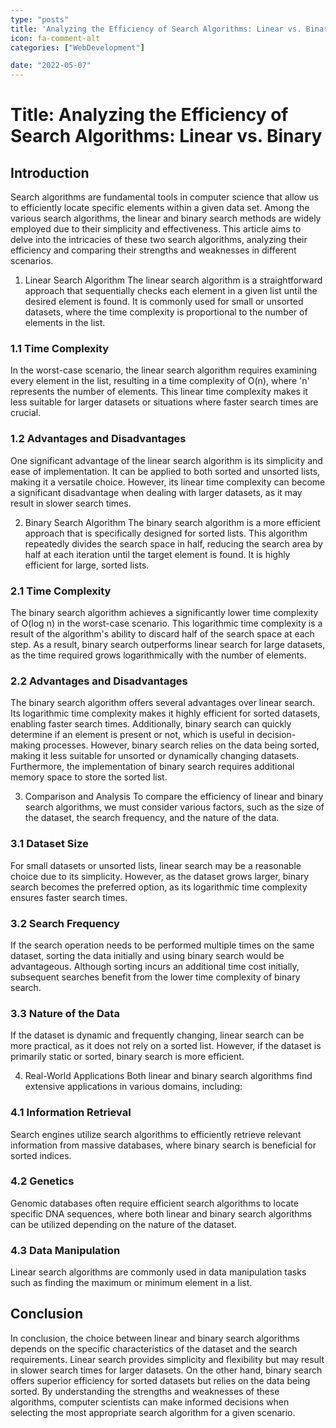 ```yaml
---
type: "posts"
title: 'Analyzing the Efficiency of Search Algorithms: Linear vs. Binary'
icon: fa-comment-alt
categories: ["WebDevelopment"]

date: "2022-05-07"
---
```




# Title: Analyzing the Efficiency of Search Algorithms: Linear vs. Binary

## Introduction
Search algorithms are fundamental tools in computer science that allow us to efficiently locate specific elements within a given data set. Among the various search algorithms, the linear and binary search methods are widely employed due to their simplicity and effectiveness. This article aims to delve into the intricacies of these two search algorithms, analyzing their efficiency and comparing their strengths and weaknesses in different scenarios.

1. Linear Search Algorithm
The linear search algorithm is a straightforward approach that sequentially checks each element in a given list until the desired element is found. It is commonly used for small or unsorted datasets, where the time complexity is proportional to the number of elements in the list.

### 1.1 Time Complexity
In the worst-case scenario, the linear search algorithm requires examining every element in the list, resulting in a time complexity of O(n), where 'n' represents the number of elements. This linear time complexity makes it less suitable for larger datasets or situations where faster search times are crucial.

### 1.2 Advantages and Disadvantages
One significant advantage of the linear search algorithm is its simplicity and ease of implementation. It can be applied to both sorted and unsorted lists, making it a versatile choice. However, its linear time complexity can become a significant disadvantage when dealing with larger datasets, as it may result in slower search times.

2. Binary Search Algorithm
The binary search algorithm is a more efficient approach that is specifically designed for sorted lists. This algorithm repeatedly divides the search space in half, reducing the search area by half at each iteration until the target element is found. It is highly efficient for large, sorted lists.

### 2.1 Time Complexity
The binary search algorithm achieves a significantly lower time complexity of O(log n) in the worst-case scenario. This logarithmic time complexity is a result of the algorithm's ability to discard half of the search space at each step. As a result, binary search outperforms linear search for large datasets, as the time required grows logarithmically with the number of elements.

### 2.2 Advantages and Disadvantages
The binary search algorithm offers several advantages over linear search. Its logarithmic time complexity makes it highly efficient for sorted datasets, enabling faster search times. Additionally, binary search can quickly determine if an element is present or not, which is useful in decision-making processes. However, binary search relies on the data being sorted, making it less suitable for unsorted or dynamically changing datasets. Furthermore, the implementation of binary search requires additional memory space to store the sorted list.

3. Comparison and Analysis
To compare the efficiency of linear and binary search algorithms, we must consider various factors, such as the size of the dataset, the search frequency, and the nature of the data.

### 3.1 Dataset Size
For small datasets or unsorted lists, linear search may be a reasonable choice due to its simplicity. However, as the dataset grows larger, binary search becomes the preferred option, as its logarithmic time complexity ensures faster search times.

### 3.2 Search Frequency
If the search operation needs to be performed multiple times on the same dataset, sorting the data initially and using binary search would be advantageous. Although sorting incurs an additional time cost initially, subsequent searches benefit from the lower time complexity of binary search.

### 3.3 Nature of the Data
If the dataset is dynamic and frequently changing, linear search can be more practical, as it does not rely on a sorted list. However, if the dataset is primarily static or sorted, binary search is more efficient.

4. Real-World Applications
Both linear and binary search algorithms find extensive applications in various domains, including:

### 4.1 Information Retrieval
Search engines utilize search algorithms to efficiently retrieve relevant information from massive databases, where binary search is beneficial for sorted indices.

### 4.2 Genetics
Genomic databases often require efficient search algorithms to locate specific DNA sequences, where both linear and binary search algorithms can be utilized depending on the nature of the dataset.

### 4.3 Data Manipulation
Linear search algorithms are commonly used in data manipulation tasks such as finding the maximum or minimum element in a list.

## Conclusion
In conclusion, the choice between linear and binary search algorithms depends on the specific characteristics of the dataset and the search requirements. Linear search provides simplicity and flexibility but may result in slower search times for larger datasets. On the other hand, binary search offers superior efficiency for sorted datasets but relies on the data being sorted. By understanding the strengths and weaknesses of these algorithms, computer scientists can make informed decisions when selecting the most appropriate search algorithm for a given scenario.